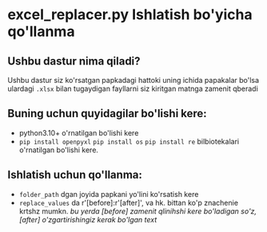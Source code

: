 # excel_replacer.py Ishlatish bo'yicha qo'llanma

## Ushbu dastur nima qiladi?
Ushbu dastur siz ko'rsatgan papkadagi hattoki uning ichida papakalar bo'lsa ulardagi `.xlsx` bilan tugaydigan fayllarni siz kiritgan matnga zamenit qberadi 

## Buning uchun quyidagilar bo'lishi kere:
*  python3.10+ o'rnatilgan bo'lishi kere
*  `pip install openpyxl` `pip install os` `pip install re` bilbiotekalari o'rnatilgan bo'lishi kere.

## Ishlatish uchun qo'llanma:
*  `folder_path` dgan joyida papkani yo'lini ko'rsatish kere
*  `replace_values` da r'[before]:r'[after]', va hk. bittan ko'p znachenie krtshz mumkn.
  _bu yerda [before] zamenit qlinihshi kere bo'ladigan so'z, [after] o'zgartirishingiz kerak bo'lgan text_

